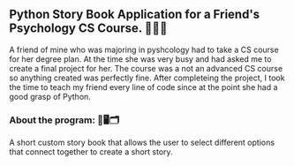 ## Python Story Book Application for a Friend's Psychology CS Course. 📔👧🏽

A friend of mine who was majoring in pyshcology had to take a CS course for her degree plan.
At the time she was very busy and had asked me to create a final project for her. 
The course was a not an advanced CS course so anything created was perfectly fine.
After completeing the project, I took the time to teach my friend every line of code since at the point she had a good grasp of Python.

### About the program: 💾🖥🗂

A short custom story book that allows the user to select different options that connect together to create a short story.
